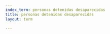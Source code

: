 ```yaml
---
index_term: personas detenidas desaparecidas
title: personas detenidas desaparecidas
layout: term

---
```

